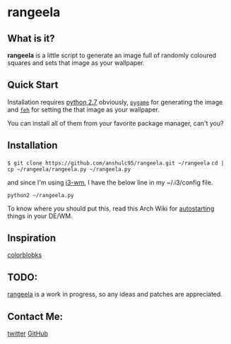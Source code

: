 # rangeela

## What is it?

**rangeela** is a little script to generate an image full of randomly coloured
squares and sets that image as your wallpaper. 

## Quick Start

Installation requires [python 2.7](https://docs.python.org/2/) obviously,
[`pygame`](http://www.pygame.org/news.html) for generating the image and 
[`feh`](https://wiki.archlinux.org/index.php/Feh) for setting the that image as your wallpaper.

You can install all of them from your favorite package manager, can't you?

## Installation

`$ git clone https://github.com/anshulc95/rangeela.git ~/rangeela`
`cd | cp ~/rangeela/rangeela.py ~/rangeela.py`

and since I'm using [i3-wm](https://i3wm.org/), I have the below line in my ~/.i3/config file.

```
python2 ~/rangeela.py
```

To know where *you* should put this, read this Arch Wiki for [autostarting](https://wiki.archlinux.org/index.php/Autostarting) 
things in your DE/WM.

## Inspiration

[colorblobks](https://github.com/zzggbb/colorblocks)

## TODO:

[rangeela](https://github.com/anshulc95/rangeela) is a work in progress, so any
ideas and patches are appreciated.

## Contact Me:

[twitter](https://twitter.com/anshulc95)
[GitHub](https://github.com/anshulc95)

